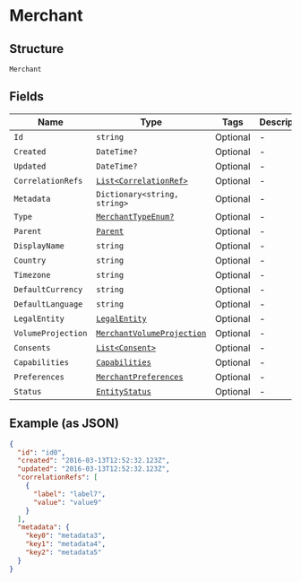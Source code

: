 
# Merchant

## Structure

`Merchant`

## Fields

| Name | Type | Tags | Description |
|  --- | --- | --- | --- |
| `Id` | `string` | Optional | - |
| `Created` | `DateTime?` | Optional | - |
| `Updated` | `DateTime?` | Optional | - |
| `CorrelationRefs` | [`List<CorrelationRef>`](../../doc/models/correlation-ref.md) | Optional | - |
| `Metadata` | `Dictionary<string, string>` | Optional | - |
| `Type` | [`MerchantTypeEnum?`](../../doc/models/merchant-type-enum.md) | Optional | - |
| `Parent` | [`Parent`](../../doc/models/parent.md) | Optional | - |
| `DisplayName` | `string` | Optional | - |
| `Country` | `string` | Optional | - |
| `Timezone` | `string` | Optional | - |
| `DefaultCurrency` | `string` | Optional | - |
| `DefaultLanguage` | `string` | Optional | - |
| `LegalEntity` | [`LegalEntity`](../../doc/models/legal-entity.md) | Optional | - |
| `VolumeProjection` | [`MerchantVolumeProjection`](../../doc/models/merchant-volume-projection.md) | Optional | - |
| `Consents` | [`List<Consent>`](../../doc/models/consent.md) | Optional | - |
| `Capabilities` | [`Capabilities`](../../doc/models/capabilities.md) | Optional | - |
| `Preferences` | [`MerchantPreferences`](../../doc/models/merchant-preferences.md) | Optional | - |
| `Status` | [`EntityStatus`](../../doc/models/entity-status.md) | Optional | - |

## Example (as JSON)

```json
{
  "id": "id0",
  "created": "2016-03-13T12:52:32.123Z",
  "updated": "2016-03-13T12:52:32.123Z",
  "correlationRefs": [
    {
      "label": "label7",
      "value": "value9"
    }
  ],
  "metadata": {
    "key0": "metadata3",
    "key1": "metadata4",
    "key2": "metadata5"
  }
}
```

